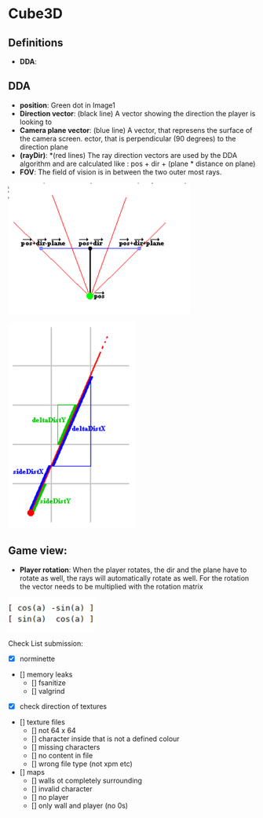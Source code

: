 # Cube3D

## Definitions

- **DDA**:
</p>


## DDA

- **position**: Green dot in Image1
- **Direction vector**: (black line) A vector showing the direction the player is looking to
- **Camera plane vector**: (blue line) A vector, that represens the surface of the camera screen. ector, that is perpendicular (90 degrees) to the direction plane
- **(rayDir)**: *(red lines) The ray direction vectors are used by the DDA algorithm and are calculated like : pos + dir + (plane * distance on plane)
- **FOV**: The field of vision is in between the two outer most rays.

![Image1](assets/image/pos_dir_plane.png)

![delta_dist and side_dist](assets/image/delta_dist-side_dist.png)

</p>


## Game view:

- **Player rotation**: When the player rotates, the dir and the plane have to rotate as well, the rays will automatically rotate as well. For the rotation the vector needs to be multiplied with the rotation matrix

![Rotation Matrix](assets/image/rotation_matrix.png)



Check List submission:

- [x] norminette
- [] memory leaks
	- [] fsanitize
	- [] valgrind
- [x] check direction of textures
- [] texture files
	- [] not 64 x 64
	- [] character inside that is not a defined colour
	- [] missing characters
	- [] no content in file
	- [] wrong file type (not xpm etc)
- [] maps
	- [] walls  ot completely surrounding
	- [] invalid character
	- [] no player
	- [] only wall and player (no 0s)
